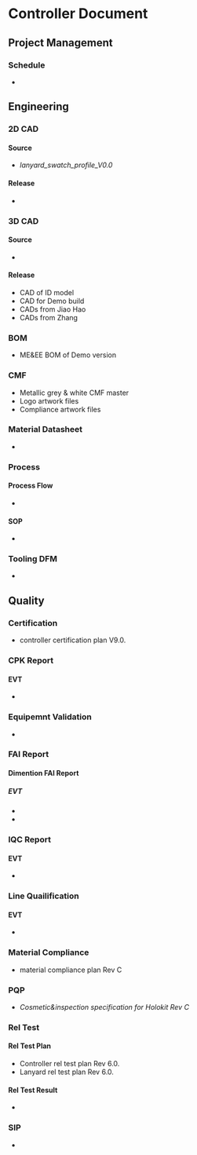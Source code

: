 # Controller Document
## Project Management
### Schedule
* 
## Engineering
### 2D CAD
#### Source
* _lanyard_swatch_profile_V0.0_
#### Release
* 
### 3D CAD
#### Source
* 
#### Release
* CAD of ID model
* CAD for Demo build
* CADs from Jiao Hao
* CADs from Zhang
### BOM
* ME&EE BOM of Demo version
### CMF
* Metallic grey & white CMF master
* Logo artwork files
* Compliance artwork files
### Material Datasheet
* 
### Process
#### Process Flow
* 
#### SOP
* 
### Tooling DFM
* 
## Quality
### Certification
* controller certification plan V9.0.
### CPK Report
#### EVT
* 
### Equipemnt Validation
* 
### FAI Report
#### Dimention FAI Report
##### EVT
* 
* 
### IQC Report
#### EVT
* 
### Line Quailification
#### EVT
* 
### Material Compliance
* material compliance plan Rev C
### PQP
* _Cosmetic&inspection specification for Holokit Rev C_
### Rel Test
#### Rel Test Plan
* Controller rel test plan Rev 6.0.
* Lanyard rel test plan Rev 6.0.
#### Rel Test Result
* 
### SIP
* 
